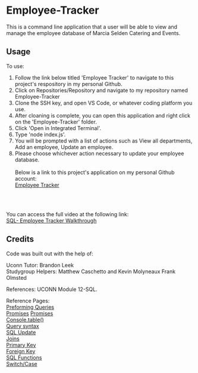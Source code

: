 # Employee-Tracker
This is a command line application that a user will be able to view and manage the employee database of Marcia Selden Catering and Events.

## Usage

To use: <br>
1. Follow the link below titled 'Employee Tracker' to navigate to this project's respository in my personal Github. <br>
2. Click on Repositories/Repository and navigate to my repository named Employee-Tracker<br>
3. Clone the SSH key, and open VS Code, or whatever coding platform you use. <br>
4. After cloaning is complete, you can open this application and right click on the 'Employee-Tracker' folder. <br>
5. Click 'Open in Integrated Terminal'.<br>
6. Type 'node index.js'.<br>
7. You will be prompted with a list of actions such as View all departments, Add an employee, Update an employee. 
8. Please choose whichever action necessary to update your employee database.
<br><br>
Below is a link to this project's application on my personal Github account: <br>
<a href="https://github.com/Hflora2010/Employee-Tracker">Employee Tracker</a>
<br>
<br>

You can access the full video at the following link: <br>
<a href="https://drive.google.com/file/d/1kP1vT8FrmWgh7k94wCmIqvX2XnKLBz27/view?usp=sharing"> SQL- Employee Tracker Walkthrough</a><br>


## Credits

Code was built out with the help of: <br> 

Uconn Tutor: Brandon Leek <br>
Studygroup Helpers: Matthew Caschetto and Kevin Molyneaux Frank Olmsted<br>


References: 
UCONN Module 12-SQL.

Reference Pages: <br>
<a href="https://github.com/mysqljs/mysql#performing-queries"> Preforming Queries</a> <br>
<a href="https://developer.mozilla.org/en-US/docs/Learn/JavaScript/Asynchronous/Promises"> Promises</a>
<a href="https://developer.mozilla.org/en-US/docs/Web/JavaScript/Reference/Global_Objects/Promise"> Promises</a>
<a href="https://developer.mozilla.org/en-US/docs/Web/API/console/table"><br>Console.table()</a>
<a href="https://hotcrossjoin.com/when-to-use-single-quotes-double-quotes-and-backticks-in-sql/"><br>Query syntax</a>
<a href="https://www.w3schools.com/sql/sql_update.asp"><br>SQL Update</a>
<a href="https://www.w3schools.com/sql/sql_join.asp"><br>Joins</a>
<a href="https://www.w3schools.com/sql/sql_primarykey.asp"><br>Primary Key</a>
<a href="https://www.w3schools.com/sql/sql_foreignkey.asp"><br>Foreign Key</a>
<a href="https://www.w3schools.com/sql/sql_ref_mysql.asp"><br>SQL Functions</a>
<a href="https://developer.mozilla.org/en-US/docs/Web/JavaScript/Reference/Statements/switch"><br>Switch/Case</a>

